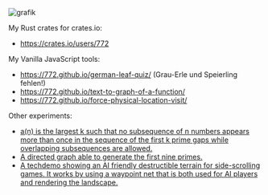 ![grafik](https://github.com/user-attachments/assets/edf584fa-8c91-4e7e-bf0c-b0c17d2bbe03)

My Rust crates for crates.io:
- https://crates.io/users/772

My Vanilla JavaScript tools:
- https://772.github.io/german-leaf-quiz/ (Grau-Erle und Speierling fehlen!)
- https://772.github.io/text-to-graph-of-a-function/
- https://772.github.io/force-physical-location-visit/

Other experiments:
- [a(n) is the largest k such that no subsequence of n numbers appears more than once in the sequence of the first k prime gaps while overlapping subsequences are allowed.](https://github.com/772/A344865-integer-sequence)
- [A directed graph able to generate the first nine primes.](https://github.com/772/prime-generating-directed-graph)
- [A techdemo showing an AI friendly destructible terrain for side-scrolling games. It works by using a waypoint net that is both used for AI players and rendering the landscape. ](https://github.com/772/waypoint_based_destructible_terrain)
